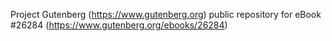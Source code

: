Project Gutenberg (https://www.gutenberg.org) public repository for eBook #26284 (https://www.gutenberg.org/ebooks/26284)
